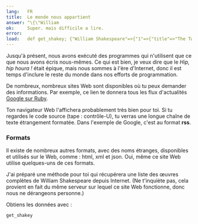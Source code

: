 ```yaml
---
lang:   FR
title:  Le monde nous appartient
answer: ^\{\"William
ok:     Super. mais difficile a lire.
error:  
load:   def get_shakey; {"William Shakespeare"=>{"1"=>{"title"=>"The Two Gentlemen of Verona", "finished"=>1591},"2"=>{"title"=>"The Taming of the Shrew", "finished"=>1591},"3"=>{"title"=>"Henry VI, Part 2", "finished"=>1591},"4"=>{"title"=>"Henry VI, Part 3", "finished"=>1591},"5"=>{"title"=>"Henry VI, Part 1", "finished"=>1592},"6"=>{"title"=>"Titus Andronicus", "finished"=>1592},"7"=>{"title"=>"Richard III", "finished"=>1593},"8"=>{"title"=>"Edward III", "finished"=>1593},"9"=>{"title"=>"The Comedy of Errors", "finished"=>1594},"10"=>{"title"=>"Love's Labour's Lost", "finished"=>1595},"11"=>{"title"=>"Love's Labour's Won", "finished"=>1596},"12"=>{"title"=>"Richard II", "finished"=>1595},"13"=>{"title"=>"Romeo and Juliet", "finished"=>1595},"14"=>{"title"=>"A Midsummer Night's Dream", "finished"=>1595},"15"=>{"title"=>"King John", "finished"=>1596},"16"=>{"title"=>"The Merchant of Venice", "finished"=>1597},"17"=>{"title"=>"Henry IV, Part 1", "finished"=>1597},"18"=>{"title"=>"The Merry Wives of Windsor", "finished"=>1597},"19"=>{"title"=>"Henry IV, Part 2", "finished"=>1598},"20"=>{"title"=>"Much Ado About Nothing", "finished"=>1599},"21"=>{"title"=>"Henry V", "finished"=>1599},"22"=>{"title"=>"Julius Caesar", "finished"=>1599},"23"=>{"title"=>"As You Like It", "finished"=>1600},"24"=>{"title"=>"Hamlet", "finished"=>1601},"25"=>{"title"=>"Twelfth Night", "finished"=>1601},"26"=>{"title"=>"Troilus and Cressida", "finished"=>1602},"27"=>{"title"=>"Sir Thomas More", "finished"=>1604},"28"=>{"title"=>"Measure for Measure", "finished"=>1604},"29"=>{"title"=>"Othello", "finished"=>1604},"30"=>{"title"=>"All's Well That Ends Well", "finished"=>1605},"31"=>{"title"=>"King Lear", "finished"=>1606},"32"=>{"title"=>"Timon of Athens", "finished"=>1606},"33"=>{"title"=>"Macbeth", "finished"=>1606},"34"=>{"title"=>"Antony and Cleopatra", "finished"=>1606},"35"=>{"title"=>"Pericles, Prince of Tyre", "finished"=>1608},"36"=>{"title"=>"Coriolanus", "finished"=>1608},"37"=>{"title"=>"The Winter's Tale", "finished"=>1611},"38"=>{"title"=>"Cymbeline", "finished"=>1610},"39"=>{"title"=>"The Tempest", "finished"=>1611},"40"=>{"title"=>"Cardenio", "finished"=>1613},"41"=>{"title"=>"Henry VIII", "finished"=>1613},"42"=>{"title"=>"The Two Noble Kinsmen", "finished"=>1614}}}; end;
---
```


Jusqu'à présent, nous avons exécuté des programmes qui n'utilisent que ce que nous avons écris nous-mêmes.
Ce qui est bien, je veux dire que le _Hip, hip houra !_ était épique, mais nous sommes à l'ère d'Internet, donc il est temps d'inclure le reste du monde dans nos efforts de programmation.

De nombreux, nombreux sites Web sont disponibles où tu peux demander des informations. Par exemple, ce lien te donnera tous les flux d'actualités <a href="http://news.google.com/news/section?q=ruby&output=rss" target="_blank">Google sur Ruby</a>.

Ton navigateur Web l'affichera probablement très bien pour toi. Si tu regardes le code source (tape : contrôle-U), tu verras une longue chaîne de texte étrangement formatée. Dans l'exemple de Google, c'est au format __rss__.

### Formats
Il existe de nombreux autres formats, avec des noms étranges, disponibles et utilisés sur le Web, comme :
html, xml et json. Oui, même ce site Web utilise quelques-uns de ces formats.

J'ai préparé une méthode pour toi qui récupérera une liste des œuvres complètes de William
Shakespeare depuis Internet.
(Ne t'inquiète pas, cela provient en fait du même serveur sur lequel ce site Web fonctionne, donc
nous ne dérangeons personne.)

Obtiens les données avec :

    get_shakey